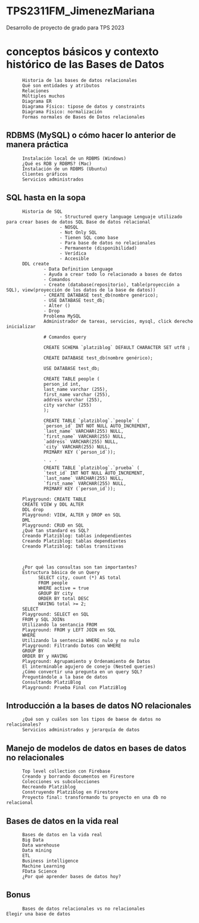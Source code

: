 # TPS2311FM_JimenezMariana
Desarrollo de proyecto de grado para TPS 2023

# conceptos básicos y contexto histórico de las Bases de Datos

          Historia de las bases de datos relacionales
          Qué son entidades y atributos
          Relaciones
          Múltiples muchos
          Diagrama ER
          Diagrama Físico: tipose de datos y constraints
          Diagrama Físico: normalización
          Formas normales de Bases de Datos relacionales


## RDBMS (MySQL) o cómo hacer lo anterior de manera práctica

          Instalación local de un RDBMS (Windows)
          ¿Qué es RDB y RDBMS? (Mac)
          Instalación de un RDBMS (Ubuntu)
          Clientes gráficos
          Servicios administrados

## SQL hasta en la sopa

          Historia de SQL
                        - Structured query language Lenguaje utilizado para crear bases de datos SQL Base de datos relacional
                        - NOSQL
                        - Not Only SQL
                        - Tienen SQL como base
                        - Para base de datos no relacionales
                        - Permanente (disponibilidad)
                        - Verídica
                        - Accesible
          DDL create
                  - Data Definition Lenguage
                  - Ayuda a crear todo lo relacionado a bases de datos
                  - Comandos
                  - Create (database(repositorio), table(proyección a SQL), view(proyección de los datos de la base de datos))
                  - CREATE DATABASE test_db(nombre genérico);
                  - USE DATABASE test_db;
                  - Alter ()
                  - Drop
                  Problema MySQL
                  Administrador de tareas, servicios, mysql, click derecho inicializar

                  # Comandos query

                  CREATE SCHEMA `platziblog` DEFAULT CHARACTER SET utf8 ;

                  CREATE DATABASE test_db(nombre genérico);

                  USE DATABASE test_db;

                  CREATE TABLE people (
                  person_id int,
                  last_name varchar (255),
                  first_name varchar (255),
                  address varchar (255),
                  city varchar (255)
                  );

                  CREATE TABLE `platziblog`.`people` (
                  `person_id` INT NOT NULL AUTO_INCREMENT,
                  `last_name` VARCHAR(255) NULL,
                  `first_name` VARCHAR(255) NULL,
                  `address` VARCHAR(255) NULL,
                  `city` VARCHAR(255) NULL,
                  PRIMARY KEY (`person_id`));

                  ` ' ´
                  CREATE TABLE `platziblog`.`prueba` (
                  `test_id` INT NOT NULL AUTO_INCREMENT,
                  `last_name` VARCHAR(255) NULL,
                  `first_name` VARCHAR(255) NULL,
                  PRIMARY KEY (`person_id`));

          Playground: CREATE TABLE
          CREATE VIEW y DDL ALTER
          DDL drop
          Playground: VIEW, ALTER y DROP en SQL
          DML
          Playground: CRUD en SQL
          ¿Qué tan standard es SQL?
          Creando Platziblog: tablas independientes
          Creando Platziblog: tablas dependientes
          Creando Platziblog: tablas transitivas

     

          ¿Por qué las consultas son tan importantes?
          Estructura básica de un Query
                SELECT city, count (*) AS total
                FROM people
                WHERE active = true
                GROUP BY city
                ORDER BY total DESC
                HAVING total >= 2;
          SELECT
          Playground: SELECT en SQL
          FROM y SQL JOINs
          Utilizando la sentancia FROM
          Playground: FROM y LEFT JOIN en SQL
          WHERE
          Utilizando la sentencia WHERE nulo y no nulo
          Playground: Filtrando Datos con WHERE
          GROUP BY
          ORDER BY y HAVING
          Playground: Agrupamiento y Ordenamiento de Datos
          El interminable agujero de conejo (Nested queries)
          ¿Cómo convertir una pregunta en un query SQL?
          Preguntándole a la base de datos
          Consultando PlatziBlog
          Playground: Prueba Final con PlatziBlog

## Introducción a la bases de datos NO relacionales

          ¿Qué son y cuáles son los tipos de baese de datos no relacionales?
          Servicios administrados y jerarquía de datos

## Manejo de modelos de datos en bases de datos no relacionales

          Top level collection con Firebase
          Creando y borrando documentos en Firestore
          Colecciones vs subcolecciones
          Recreando Platziblog
          Construyendo Platziblog en Firestore
          Proyecto final: transformando tu proyecto en una db no relacional

## Bases de datos en la vida real

          Bases de datos en la vida real
          Big Data
          Data warehouse
          Data mining
          ETL
          Business intelligence
          Machine Learning
          FData Science
          ¿Por qué aprender bases de datos hoy?

## Bonus

          Bases de datos relacionales vs no relacionales
    Elegir una base de datos

